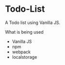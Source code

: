 # Todo-List
 A Todo list using Vanilla JS.

What is being used
- Vanilla JS
- npm
- webpack
- localstorage
